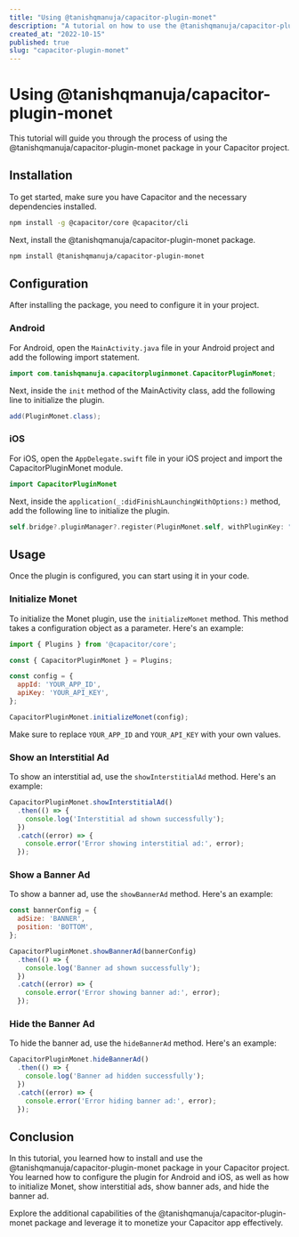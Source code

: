 ```yaml
---
title: "Using @tanishqmanuja/capacitor-plugin-monet"
description: "A tutorial on how to use the @tanishqmanuja/capacitor-plugin-monet package for Capacitor"
created_at: "2022-10-15"
published: true
slug: "capacitor-plugin-monet"
---
```


# Using @tanishqmanuja/capacitor-plugin-monet

This tutorial will guide you through the process of using the @tanishqmanuja/capacitor-plugin-monet package in your Capacitor project.

## Installation

To get started, make sure you have Capacitor and the necessary dependencies installed.

```bash
npm install -g @capacitor/core @capacitor/cli
```

Next, install the @tanishqmanuja/capacitor-plugin-monet package.

```bash
npm install @tanishqmanuja/capacitor-plugin-monet
```

## Configuration

After installing the package, you need to configure it in your project.

### Android

For Android, open the `MainActivity.java` file in your Android project and add the following import statement.

```java
import com.tanishqmanuja.capacitorpluginmonet.CapacitorPluginMonet;
```

Next, inside the `init` method of the MainActivity class, add the following line to initialize the plugin.

```java
add(PluginMonet.class);
```

### iOS

For iOS, open the `AppDelegate.swift` file in your iOS project and import the CapacitorPluginMonet module.

```swift
import CapacitorPluginMonet
```

Next, inside the `application(_:didFinishLaunchingWithOptions:)` method, add the following line to initialize the plugin.

```swift
self.bridge?.pluginManager?.register(PluginMonet.self, withPluginKey: "CapacitorPluginMonet")
```

## Usage

Once the plugin is configured, you can start using it in your code.

### Initialize Monet

To initialize the Monet plugin, use the `initializeMonet` method. This method takes a configuration object as a parameter. Here's an example:

```javascript
import { Plugins } from '@capacitor/core';

const { CapacitorPluginMonet } = Plugins;

const config = {
  appId: 'YOUR_APP_ID',
  apiKey: 'YOUR_API_KEY',
};

CapacitorPluginMonet.initializeMonet(config);
```

Make sure to replace `YOUR_APP_ID` and `YOUR_API_KEY` with your own values.

### Show an Interstitial Ad

To show an interstitial ad, use the `showInterstitialAd` method. Here's an example:

```javascript
CapacitorPluginMonet.showInterstitialAd()
  .then(() => {
    console.log('Interstitial ad shown successfully');
  })
  .catch((error) => {
    console.error('Error showing interstitial ad:', error);
  });
```

### Show a Banner Ad

To show a banner ad, use the `showBannerAd` method. Here's an example:

```javascript
const bannerConfig = {
  adSize: 'BANNER',
  position: 'BOTTOM',
};

CapacitorPluginMonet.showBannerAd(bannerConfig)
  .then(() => {
    console.log('Banner ad shown successfully');
  })
  .catch((error) => {
    console.error('Error showing banner ad:', error);
  });
```

### Hide the Banner Ad

To hide the banner ad, use the `hideBannerAd` method. Here's an example:

```javascript
CapacitorPluginMonet.hideBannerAd()
  .then(() => {
    console.log('Banner ad hidden successfully');
  })
  .catch((error) => {
    console.error('Error hiding banner ad:', error);
  });
```

## Conclusion

In this tutorial, you learned how to install and use the @tanishqmanuja/capacitor-plugin-monet package in your Capacitor project. You learned how to configure the plugin for Android and iOS, as well as how to initialize Monet, show interstitial ads, show banner ads, and hide the banner ad.

Explore the additional capabilities of the @tanishqmanuja/capacitor-plugin-monet package and leverage it to monetize your Capacitor app effectively.